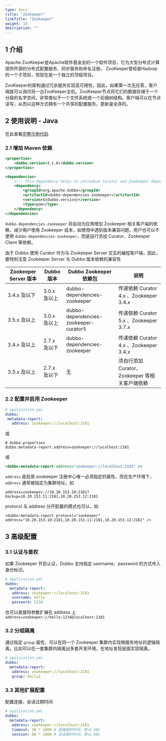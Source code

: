 ```yaml
---
type: docs
title: "Zookeeper"
linkTitle: "Zookeeper"
weight: 10
description: ""
---
```



## 1 介绍

Apache ZooKeeper是Apache软件基金会的一个软件项目，它为大型分布式计算提供开源的分布式配置服务、同步服务和命名注册。 ZooKeeper曾经是Hadoop的一个子项目，但现在是一个独立的顶级项目。

ZooKeeper的架构通过冗余服务实现高可用性。因此，如果第一次无应答，客户端就可以询问另一台ZooKeeper主机。ZooKeeper节点将它们的数据存储于一个分层的名字空间，非常类似于一个文件系统或一个前缀树结构。客户端可以在节点读写，从而以这种方式拥有一个共享的配置服务。更新是全序的。


## 2 使用说明 - Java

在此查看[完整示例代码](https://github.com/apache/dubbo-samples/tree/master/3-extensions/registry/dubbo-samples-zookeeper)

### 2.1 增加 Maven 依赖
```xml
<properties>
    <dubbo.version>3.1.6</dubbo.version>
</properties>

<dependencies>
    <!-- This dependency helps to introduce Curator and Zookeeper dependencies that are necessary for Dubbo to work with zookeeper as transitive dependencies  -->
    <dependency>
        <groupId>org.apache.dubbo</groupId>
        <artifactId>dubbo-dependencies-zookeeper</artifactId>
        <version>${dubbo.version}</version>
        <type>pom</type>
    </dependency>
</dependencies>
```

`dubbo-dependencies-zookeeper` 将自动为应用增加 Zookeeper 相关客户端的依赖，减少用户使用 Zookeeper 成本，如使用中遇到版本兼容问题，用户也可以不使用 `dubbo-dependencies-zookeeper`，而是自行添加 Curator、Zookeeper Client 等依赖。

由于 Dubbo 使用 Curator 作为与 Zookeeper Server 交互的编程客户端，因此，要特别注意 Zookeeper Server 与 Dubbo 版本依赖的兼容性

|Zookeeper Server 版本|Dubbo 版本|Dubbo Zookeeper 依赖包|说明|
|-----|-----|-----|-----|
|3.4.x 及以下|3.0.x 及以上|dubbo-dependencies-zookeeper|传递依赖 Curator 4.x 、Zookeeper 3.4.x|
|3.5.x 及以上|3.0.x 及以上|dubbo-dependencies-zookeeper-curator5|传递依赖 Curator 5.x 、Zookeeper 3.7.x|
|3.4.x 及以上|2.7.x 及以下|dubbo-dependencies-zookeeper|传递依赖 Curator 4.x 、Zookeeper 3.4.x|
|3.5.x 及以上|2.7.x 及以下|无|须自行添加 Curator、Zookeeper 等相关客户端依赖|

### 2.2 配置并启用 Zookeeper
```yaml
# application.yml
dubbo:
 metadata-report:
   address: zookeeper://localhost:2181
```
或
```properties
# dubbo.properties
dubbo.metadata-report.address=zookeeper://localhost:2181
```
或
```xml
<dubbo:metadata-report address="zookeeper://localhost:2181" />
```

`address` 是启用 zookeeper 注册中心唯一必须指定的属性，而在生产环境下，`address` 通常被指定为集群地址，如

`address=zookeeper://10.20.153.10:2181?backup=10.20.153.11:2181,10.20.153.12:2181`

protocol 与 address 分开配置的模式也可以，如

`<dubbo:metadata-report protocol="zookeeper" address="10.20.153.10:2181,10.20.153.11:2181,10.20.153.12:2181" />`

## 3 高级配置
### 3.1 认证与鉴权

如果 Zookeeper 开启认证，Dubbo 支持指定 username、password 的方式传入身份标识。

```yaml
# application.yml
dubbo:
  metadata-report:
   address: zookeeper://localhost:2181
   username: hello
   password: 1234
```

也可以直接将参数扩展在 address 上 `address=zookeeper://hello:1234@localhost:2181`

### 3.2 分组隔离
通过指定 `group` 属性，可以在同一个 Zookeeper 集群内实现微服务地址的逻辑隔离。比如可以在一套集群内隔离出多套开发环境，在地址发现层面实现隔离。

```yaml
# application.yml
dubbo:
  metadata-report:
   address: zookeeper://localhost:2181
   group: daily1
```
### 3.3 其他扩展配置
配置连接、会话过期时间
```yaml
# application.yml
dubbo:
  metadata-report:
   address: zookeeper://localhost:2181
   timeout: 30 * 1000 # 连接超时时间，默认 30s
   session: 60 * 1000 # 会话超时时间，默认 60s
```
